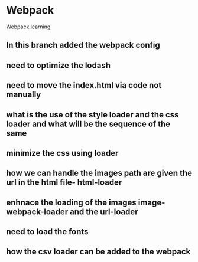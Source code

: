 # Webpack

Webpack learning

## In this branch added the webpack config

## need to optimize the lodash

## need to move the index.html via code not manually

## what is the use of the style loader and the css loader and what will be the sequence of the same

## minimize the css using loader

## how we can handle the images path are given the url in the html file- html-loader

## enhnace the loading of the images image-webpack-loader and the url-loader

## need to load the fonts

## how the csv loader can be added to the webpack
